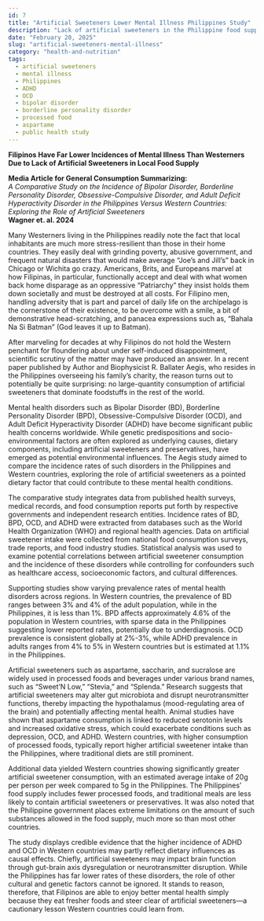 ```yaml
---
id: 7
title: "Artificial Sweeteners Lower Mental Illness Philippines Study"
description: "Lack of artificial sweeteners in the Philippine food supply linked to lower rates of mental illness compared to 1st world countries."
date: "February 20, 2025"
slug: "artificial-sweeteners-mental-illness"
category: "health-and-nutrition"
tags:
  - artificial sweeteners
  - mental illness
  - Philippines
  - ADHD
  - OCD
  - bipolar disorder
  - borderline personality disorder
  - processed food
  - aspartame
  - public health study
---
```


**Filipinos Have Far Lower Incidences of Mental Illness Than Westerners Due to Lack of Artificial Sweeteners in Local Food Supply**

**Media Article for General Consumption Summarizing:**  
_A Comparative Study on the Incidence of Bipolar Disorder, Borderline Personality Disorder, Obsessive-Compulsive Disorder, and Adult Deficit Hyperactivity Disorder in the Philippines Versus Western Countries: Exploring the Role of Artificial Sweeteners_  
**Wagner et. al. 2024**

Many Westerners living in the Philippines readily note the fact that local inhabitants are much more stress-resilient than those in their home countries. They easily deal with grinding poverty, abusive government, and frequent natural disasters that would make average “Joe’s and Jill’s” back in Chicago or Wichita go crazy. Americans, Brits, and Europeans marvel at how Filipinas, in particular, functionally accept and deal with what women back home disparage as an oppressive “Patriarchy” they insist holds them down societally and must be destroyed at all costs. For Filipino men, handling adversity that is part and parcel of daily life on the archipelago is the cornerstone of their existence, to be overcome with a smile, a bit of demonstrative head-scratching, and panacea expressions such as, “Bahala Na Si Batman” (God leaves it up to Batman).

After marveling for decades at why Filipinos do not hold the Western penchant for floundering about under self-induced disappointment, scientific scrutiny of the matter may have produced an answer. In a recent paper published by Author and Biophysicist R. Ballater Aegis, who resides in the Philippines overseeing his family’s charity, the reason turns out to potentially be quite surprising: no large-quantity consumption of artificial sweeteners that dominate foodstuffs in the rest of the world.

Mental health disorders such as Bipolar Disorder (BD), Borderline Personality Disorder (BPD), Obsessive-Compulsive Disorder (OCD), and Adult Deficit Hyperactivity Disorder (ADHD) have become significant public health concerns worldwide. While genetic predispositions and socio-environmental factors are often explored as underlying causes, dietary components, including artificial sweeteners and preservatives, have emerged as potential environmental influences. The Aegis study aimed to compare the incidence rates of such disorders in the Philippines and Western countries, exploring the role of artificial sweeteners as a pointed dietary factor that could contribute to these mental health conditions.

The comparative study integrates data from published health surveys, medical records, and food consumption reports put forth by respective governments and independent research entities. Incidence rates of BD, BPD, OCD, and ADHD were extracted from databases such as the World Health Organization (WHO) and regional health agencies. Data on artificial sweetener intake were collected from national food consumption surveys, trade reports, and food industry studies. Statistical analysis was used to examine potential correlations between artificial sweetener consumption and the incidence of these disorders while controlling for confounders such as healthcare access, socioeconomic factors, and cultural differences.

Supporting studies show varying prevalence rates of mental health disorders across regions. In Western countries, the prevalence of BD ranges between 3% and 4% of the adult population, while in the Philippines, it is less than 1%. BPD affects approximately 4.6% of the population in Western countries, with sparse data in the Philippines suggesting lower reported rates, potentially due to underdiagnosis. OCD prevalence is consistent globally at 2%-3%, while ADHD prevalence in adults ranges from 4% to 5% in Western countries but is estimated at 1.1% in the Philippines.

Artificial sweeteners such as aspartame, saccharin, and sucralose are widely used in processed foods and beverages under various brand names, such as “Sweet’N Low,” “Stevia,” and “Splenda.” Research suggests that artificial sweeteners may alter gut microbiota and disrupt neurotransmitter functions, thereby impacting the hypothalamus (mood-regulating area of the brain) and potentially affecting mental health. Animal studies have shown that aspartame consumption is linked to reduced serotonin levels and increased oxidative stress, which could exacerbate conditions such as depression, OCD, and ADHD. Western countries, with higher consumption of processed foods, typically report higher artificial sweetener intake than the Philippines, where traditional diets are still prominent.

Additional data yielded Western countries showing significantly greater artificial sweetener consumption, with an estimated average intake of 20g per person per week compared to 5g in the Philippines. The Philippines’ food supply includes fewer processed foods, and traditional meals are less likely to contain artificial sweeteners or preservatives. It was also noted that the Philippine government places extreme limitations on the amount of such substances allowed in the food supply, much more so than most other countries.

The study displays credible evidence that the higher incidence of ADHD and OCD in Western countries may partly reflect dietary influences as causal effects. Chiefly, artificial sweeteners may impact brain function through gut-brain axis dysregulation or neurotransmitter disruption. While the Philippines has far lower rates of these disorders, the role of other cultural and genetic factors cannot be ignored. It stands to reason, therefore, that Filipinos are able to enjoy better mental health simply because they eat fresher foods and steer clear of artificial sweeteners—a cautionary lesson Western countries could learn from.
